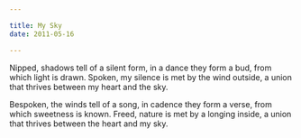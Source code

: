 ```yaml
---

title: My Sky
date: 2011-05-16

---
```


Nipped, shadows tell of a silent form,
in a dance they form a bud, from which light
is drawn.
Spoken, my silence is met by the wind outside,
a union that thrives between my heart
and the sky.

Bespoken, the winds tell of a song,
in cadence they form a verse, from which
sweetness is known.
Freed, nature is met by a longing inside,
a union that thrives between the heart
and my sky.